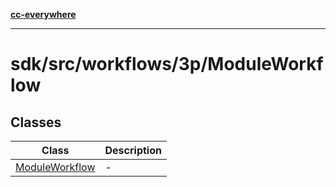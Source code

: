 [**cc-everywhere**](../../../../../index.md)

***

# sdk/src/workflows/3p/ModuleWorkflow

## Classes

| Class | Description |
| ------ | ------ |
| [ModuleWorkflow](../module-workflow/classes/module-workflow.md) | - |
